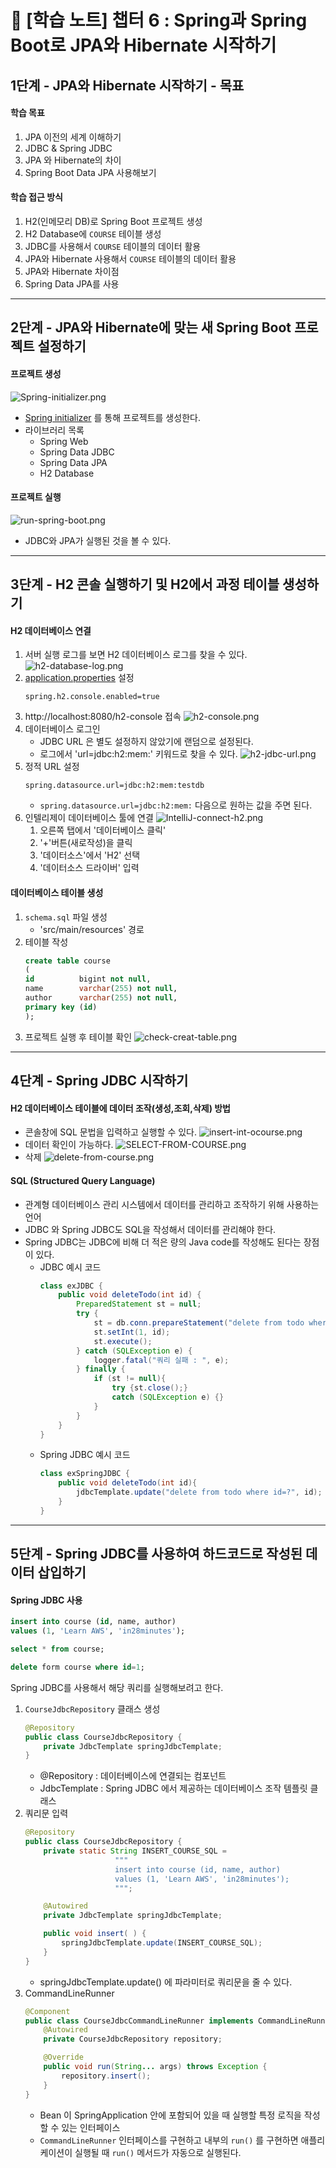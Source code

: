 # 📒 [학습 노트] 챕터 6 : Spring과 Spring Boot로 JPA와 Hibernate 시작하기


## 1단계 - JPA와 Hibernate 시작하기 - 목표

#### 학습 목표
1. JPA 이전의 세계 이해하기
2. JDBC & Spring JDBC
3. JPA 와 Hibernate의 차이
4. Spring Boot Data JPA 사용해보기

#### 학습 접근 방식
1. H2(인메모리 DB)로 Spring Boot 프로젝트 생성
2. H2 Database에 `COURSE` 테이블 생성
3. JDBC를 사용해서 `COURSE` 테이블의 데이터 활용
4. JPA와 Hibernate 사용해서 `COURSE` 테이블의 데이터 활용
5. JPA와 Hibernate 차이점
6. Spring Data JPA를 사용
---

## 2단계 - JPA와 Hibernate에 맞는 새 Spring Boot 프로젝트 설정하기

#### 프로젝트 생성
![Spring-initializer.png](image/Spring-initializer.png)
- [Spring initializer](https://start.spring.io/) 를 통해 프로젝트를 생성한다.
- 라이브러리 목록
  - Spring Web
  - Spring Data JDBC
  - Spring Data JPA
  - H2 Database

#### 프로젝트 실행
![run-spring-boot.png](image/run-spring-boot.png)
- JDBC와 JPA가 실행된 것을 볼 수 있다.
---

## 3단계 - H2 콘솔 실행하기 및 H2에서 과정 테이블 생성하기

#### H2 데이터베이스 연결
1. 서버 실행 로그를 보면 H2 데이터베이스 로그를 찾을 수 있다.
   ![h2-database-log.png](image/h2-database-log.png)
2. [application.properties](..%2F00_module%2Flearn-jpa-and-hibernate%2Fsrc%2Fmain%2Fresources%2Fapplication.properties) 설정
    ```
    spring.h2.console.enabled=true
    ```
3. http://localhost:8080/h2-console 접속
   ![h2-console.png](image/h2-console.png)
4. 데이터베이스 로그인
    - JDBC URL 은 별도 설정하지 않았기에 랜덤으로 설정된다.
    - 로그에서 'url=jdbc:h2:mem:' 키워드로 찾을 수 있다.
      ![h2-jdbc-url.png](image/h2-jdbc-url.png)
5. 정적 URL 설정
    ```
    spring.datasource.url=jdbc:h2:mem:testdb
    ```
   - `spring.datasource.url=jdbc:h2:mem:` 다음으로 원하는 값을 주면 된다.
6. 인텔리제이 데이터베이스 툴에 연결
   ![IntelliJ-connect-h2.png](image/IntelliJ-connect-h2.png)
   1. 오른쪽 탭에서 '데이터베이스 클릭'
   2. '+'버튼(새로작성)을 클릭
   3. '데이터소스'에서 'H2' 선택
   4. '데이터소스 드라이버' 입력

#### 데이터베이스 테이블 생성
1. `schema.sql` 파일 생성
   - 'src/main/resources' 경로
2. 테이블 작성
    ```sql 
    create table course
    (
    id          bigint not null,
    name        varchar(255) not null,
    author      varchar(255) not null,
    primary key (id)
    );
    ```
3. 프로젝트 실행 후 테이블 확인
   ![check-creat-table.png](image/check-creat-table.png)
---

## 4단계 - Spring JDBC 시작하기

#### H2 데이터베이스 테이블에 데이터 조작(생성,조회,삭제) 방법
- 콘솔창에 SQL 문법을 입력하고 실행할 수 있다.
  ![insert-int-ocourse.png](image/insert-into-course.png)
- 데이터 확인이 가능하다.
  ![SELECT-FROM-COURSE.png](image/SELECT-FROM-COURSE.png)
- 삭제
  ![delete-from-course.png](image/delete-from-course.png)

#### SQL (Structured Query Language)
- 관계형 데이터베이스 관리 시스템에서 데이터를 관리하고 조작하기 위해 사용하는 언어
- JDBC 와 Spring JDBC도 SQL을 작성해서 데이터를 관리해야 한다.
- Spring JDBC는 JDBC에 비해 더 적은 량의 Java code를 작성해도 된다는 장점이 있다.
  - JDBC 예시 코드
    ```java
    class exJDBC {
        public void deleteTodo(int id) {
            PreparedStatement st = null;
            try {
                st = db.conn.prepareStatement("delete from todo where id=?");
                st.setInt(1, id);
                st.execute();
            } catch (SQLException e) {
                logger.fatal("쿼리 실패 : ", e);
            } finally {
                if (st != null){
                    try {st.close();}
                    catch (SQLException e) {}
                }
            }
        }
    }
    ```
  - Spring JDBC 예시 코드
    ```java
    class exSpringJDBC {
        public void deleteTodo(int id){
            jdbcTemplate.update("delete from todo where id=?", id);
        }
    }
    ```
---

## 5단계 - Spring JDBC를 사용하여 하드코드로 작성된 데이터 삽입하기

#### Spring JDBC 사용
```sql
insert into course (id, name, author)
values (1, 'Learn AWS', 'in28minutes');

select * from course;

delete form course where id=1;
```
Spring JDBC를 사용해서 해당 쿼리를 실행해보려고 한다.

1. `CourseJdbcRepository` 클래스 생성 
    ```java
    @Repository
    public class CourseJdbcRepository {
        private JdbcTemplate springJdbcTemplate;
    }
    ```
   - @Repository : 데이터베이스에 연결되는 컴포넌트
   - JdbcTemplate : Spring JDBC 에서 제공하는 데이터베이스 조작 템플릿 클래스
2. 쿼리문 입력
    ```java
    @Repository
    public class CourseJdbcRepository {
        private static String INSERT_COURSE_SQL =
                        """
                        insert into course (id, name, author)
                        values (1, 'Learn AWS', 'in28minutes');
                        """;
   
   	    @Autowired
        private JdbcTemplate springJdbcTemplate;
    
        public void insert( ) {
            springJdbcTemplate.update(INSERT_COURSE_SQL);
        }
    }
    ```
   - springJdbcTemplate.update() 에 파라미터로 쿼리문을 줄 수 있다.
3. CommandLineRunner
    ```java
    @Component
    public class CourseJdbcCommandLineRunner implements CommandLineRunner {
        @Autowired
        private CourseJdbcRepository repository;
   
        @Override
        public void run(String... args) throws Exception {
            repository.insert();
        }
    }
    ```
    - Bean 이 SpringApplication 안에 포함되어 있을 때 실행할 특정 로직을 작성할 수 있는 인터페이스
    - `CommandLineRunner` 인터페이스를 구현하고 내부의 `run()` 를 구현하면 애플리케이션이 실행될 때 `run()` 메서드가 자동으로 실행된다.
